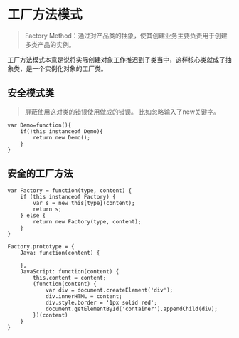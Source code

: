 # 工厂方法模式

> Factory Method：通过对产品类的抽象，使其创建业务主要负责用于创建多类产品的实例。

工厂方法模式本意是说将实际创建对象工作推迟到子类当中，这样核心类就成了抽象类，是一个实例化对象的工厂类。

## 安全模式类
> 屏蔽使用这对类的错误使用做成的错误。
比如忽略输入了new关键字。

```
var Demo=function(){
	if(!this instanceof Demo){
		return new Demo();
	}
}
```

## 安全的工厂方法
```
var Factory = function(type, content) {
    if (this instanceof Factory) {
        var s = new this[type](content);
        return s;
    } else {
        return new Factory(type, content);
    }
}

Factory.prototype = {
    Java: function(content) {

    },
    JavaScript: function(content) {
        this.content = content;
        (function(content) {
            var div = document.createElement('div');
            div.innerHTML = content;
            div.style.border = '1px solid red';
            document.getElementById('container').appendChild(div);
        })(content)
    }
}

```